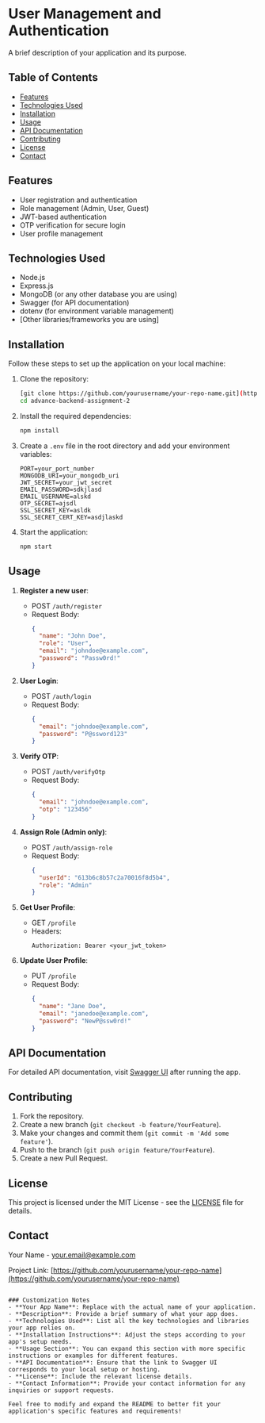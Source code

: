 
# User Management and Authentication

A brief description of your application and its purpose.

## Table of Contents

- [Features](#features)
- [Technologies Used](#technologies-used)
- [Installation](#installation)
- [Usage](#usage)
- [API Documentation](#api-documentation)
- [Contributing](#contributing)
- [License](#license)
- [Contact](#contact)

## Features

- User registration and authentication
- Role management (Admin, User, Guest)
- JWT-based authentication
- OTP verification for secure login
- User profile management

## Technologies Used

- Node.js
- Express.js
- MongoDB (or any other database you are using)
- Swagger (for API documentation)
- dotenv (for environment variable management)
- [Other libraries/frameworks you are using]

## Installation

Follow these steps to set up the application on your local machine:

1. Clone the repository:
   ```bash
   [git clone https://github.com/yourusername/your-repo-name.git](https://github.com/Jerry-Khobby/advance-backend-assignment-2)
   cd advance-backend-assignment-2
   ```

2. Install the required dependencies:
   ```bash
   npm install
   ```

3. Create a `.env` file in the root directory and add your environment variables:
   ```env
   PORT=your_port_number
   MONGODB_URI=your_mongodb_uri
   JWT_SECRET=your_jwt_secret
   EMAIL_PASSWORD=sdkjlasd
   EMAIL_USERNAME=alskd
   OTP_SECRET=ajsdl
   SSL_SECRET_KEY=asldk
   SSL_SECRET_CERT_KEY=asdjlaskd
   
   ```

4. Start the application:
   ```bash
   npm start
   ```

## Usage

1. **Register a new user**:
   - POST `/auth/register`
   - Request Body:
     ```json
     {
       "name": "John Doe",
       "role": "User",
       "email": "johndoe@example.com",
       "password": "Passw0rd!"
     }
     ```

2. **User Login**:
   - POST `/auth/login`
   - Request Body:
     ```json
     {
       "email": "johndoe@example.com",
       "password": "P@ssword123"
     }
     ```

3. **Verify OTP**:
   - POST `/auth/verifyOtp`
   - Request Body:
     ```json
     {
       "email": "johndoe@example.com",
       "otp": "123456"
     }
     ```

4. **Assign Role (Admin only)**:
   - POST `/auth/assign-role`
   - Request Body:
     ```json
     {
       "userId": "613b6c8b57c2a70016f8d5b4",
       "role": "Admin"
     }
     ```

5. **Get User Profile**:
   - GET `/profile`
   - Headers:
     ```plaintext
     Authorization: Bearer <your_jwt_token>
     ```

6. **Update User Profile**:
   - PUT `/profile`
   - Request Body:
     ```json
     {
       "name": "Jane Doe",
       "email": "janedoe@example.com",
       "password": "NewP@ssw0rd!"
     }
     ```

## API Documentation

For detailed API documentation, visit [Swagger UI](http://localhost:your_port_number/api-docs) after running the app.

## Contributing

1. Fork the repository.
2. Create a new branch (`git checkout -b feature/YourFeature`).
3. Make your changes and commit them (`git commit -m 'Add some feature'`).
4. Push to the branch (`git push origin feature/YourFeature`).
5. Create a new Pull Request.

## License

This project is licensed under the MIT License - see the [LICENSE](LICENSE) file for details.

## Contact

Your Name - [your.email@example.com](mailto:your.email@example.com)

Project Link: [https://github.com/yourusername/your-repo-name](https://github.com/yourusername/your-repo-name)
```

### Customization Notes
- **Your App Name**: Replace with the actual name of your application.
- **Description**: Provide a brief summary of what your app does.
- **Technologies Used**: List all the key technologies and libraries your app relies on.
- **Installation Instructions**: Adjust the steps according to your app's setup needs.
- **Usage Section**: You can expand this section with more specific instructions or examples for different features.
- **API Documentation**: Ensure that the link to Swagger UI corresponds to your local setup or hosting.
- **License**: Include the relevant license details.
- **Contact Information**: Provide your contact information for any inquiries or support requests.

Feel free to modify and expand the README to better fit your application's specific features and requirements!
